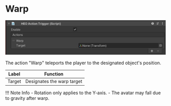 # Warp

![Warp](img/Warp.jpg)

The action "Warp" teleports the player to the designated object's position.

|  Label |  Function  |
| ----   | ---- |
| Target | Designates the warp target |

!!! Note Info
    - Rotation only applies to the Y-axis.
    - The avatar may fall due to gravity after warp.
